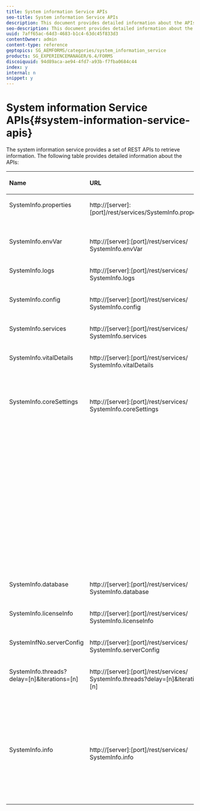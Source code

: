 ```yaml
---
title: System information Service APIs
seo-title: System information Service APIs
description: This document provides detailed information about the APIs provided by the the system information service.
seo-description: This document provides detailed information about the APIs provided by the the system information service.
uuid: 7aff65ac-64d3-4683-b1c4-63dc45f833d3
contentOwner: admin
content-type: reference
geptopics: SG_AEMFORMS/categories/system_information_service
products: SG_EXPERIENCEMANAGER/6.4/FORMS
discoiquuid: 94d89aca-ae94-4fd7-a93b-f7fba0684c44
index: y
internal: n
snippet: y
---
```


# System information Service APIs{#system-information-service-apis}

The system information service provides a set of REST APIs to retrieve information. The following table provides detailed information about the APIs:

<table cellpadding="4" cellspacing="0">
 <thead align="left">
  <tr>
   <th class="row-nocellborder" id="d19e32321" valign="top" width="NaN%"><p>Name</p></th> 
   <th class="row-nocellborder" id="d19e32324" valign="top" width="NaN%"><p>URL</p></th> 
   <th class="cellrowborder" id="d19e32327" valign="top" width="NaN%"><p>Descrption</p></th> 
  </tr> 
 </thead> 
 <tbody>
  <tr>
   <td class="row-nocellborder" headers="d19e32321 " valign="top" width="NaN%"><p>SystemInfo.properties</p></td> 
   <td class="row-nocellborder" headers="d19e32324 " valign="top" width="NaN%"><p>http://[server]:[port]/rest/services/SystemInfo.properties</p></td> 
   <td class="cellrowborder" headers="d19e32327 " valign="top" width="NaN%"><p>This API is a wrapper for <a href="http://docs.oracle.com/javase/6/docs/api/java/lang/System.html#getProperties()">system.getProperties</a> Java API. It retrieves configuration of the current working environment. </p></td> 
  </tr> 
  <tr>
   <td class="row-nocellborder" headers="d19e32321 " valign="top" width="NaN%"><p>SystemInfo.envVar</p></td> 
   <td class="row-nocellborder" headers="d19e32324 " valign="top" width="NaN%"><p>http://[server]:[port]/rest/services/ SystemInfo.envVar</p></td> 
   <td class="cellrowborder" headers="d19e32327 " valign="top" width="NaN%"><p>Retrieves all the environment variables of the host operating system. </p></td> 
  </tr> 
  <tr>
   <td class="row-nocellborder" headers="d19e32321 " valign="top" width="NaN%"><p>SystemInfo.logs</p></td> 
   <td class="row-nocellborder" headers="d19e32324 " valign="top" width="NaN%"><p>http://[server]:[port]/rest/services/ SystemInfo.logs</p></td> 
   <td class="cellrowborder" headers="d19e32327 " valign="top" width="NaN%"><p>Downloads a zip file that contains application server logs. </p></td> 
  </tr> 
  <tr>
   <td class="row-nocellborder" headers="d19e32321 " valign="top" width="NaN%"><p>SystemInfo.config</p></td> 
   <td class="row-nocellborder" headers="d19e32324 " valign="top" width="NaN%"><p>http://[server]:[port]/rest/services/ SystemInfo.config</p></td> 
   <td class="cellrowborder" headers="d19e32327 " valign="top" width="NaN%"><p>Retrieves all the content of the config.xml file. </p></td> 
  </tr> 
  <tr>
   <td class="row-nocellborder" headers="d19e32321 " valign="top" width="NaN%"><p>SystemInfo.services</p></td> 
   <td class="row-nocellborder" headers="d19e32324 " valign="top" width="NaN%"><p>http://[server]:[port]/rest/services/ SystemInfo.services</p></td> 
   <td class="cellrowborder" headers="d19e32327 " valign="top" width="NaN%"><p>Retrieves status and configuration parameters of AEM forms services.</p></td> 
  </tr> 
  <tr>
   <td class="row-nocellborder" headers="d19e32321 " valign="top" width="NaN%"><p>SystemInfo.vitalDetails</p></td> 
   <td class="row-nocellborder" headers="d19e32324 " valign="top" width="NaN%"><p>http://[server]:[port]/rest/services/ SystemInfo.vitalDetails</p></td> 
   <td class="cellrowborder" headers="d19e32327 " valign="top" width="NaN%"><p>Retrieves server uptime, JVM arguments, system memory, heap size, operating system name, number of active threads, and thread count. </p></td> 
  </tr> 
  <tr>
   <td class="row-nocellborder" headers="d19e32321 " valign="top" width="NaN%"><p>SystemInfo.coreSettings</p></td> 
   <td class="row-nocellborder" headers="d19e32324 " valign="top" width="NaN%"><p>http://[server]:[port]/rest/services/ SystemInfo.coreSettings</p></td> 
   <td class="cellrowborder" headers="d19e32327 " valign="top" width="NaN%"><p>Retrieves values of following properties:</p>
    <ul>
     <li><p>AdobeTempDir</p></li>
     <li><p>AdobeServerFontDir</p></li>
     <li><p>CustomerFontDir</p></li>
     <li><p>GlobalDocumentStorageRootDir</p></li>
     <li><p>DefaultDocumentMaxInlineSize</p></li>
     <li><p>DefaultDocumentDisposalTimeout</p></li>
     <li><p>EnableDocumentDBStorage</p></li>
     <li><p>GlobalDocumentStorageUseNetworkShare</p></li>
     <li><p>EnableFIPS</p></li>
     <li><p>EnableWSDL</p></li>
     <li><p>DataServicesConfigFile </p></li>
     <li><p>EnableRDS</p></li>
    </ul><p></p></td> 
  </tr> 
  <tr>
   <td class="row-nocellborder" headers="d19e32321 " valign="top" width="NaN%"><p>SystemInfo.database</p></td> 
   <td class="row-nocellborder" headers="d19e32324 " valign="top" width="NaN%"><p>http://[server]:[port]/rest/services/ SystemInfo.database</p></td> 
   <td class="cellrowborder" headers="d19e32327 " valign="top" width="NaN%"><p>Retrieves detailed information about the database.</p></td> 
  </tr> 
  <tr>
   <td class="row-nocellborder" headers="d19e32321 " valign="top" width="NaN%"><p>SystemInfo.licenseInfo</p></td> 
   <td class="row-nocellborder" headers="d19e32324 " valign="top" width="NaN%"><p>http://[server]:[port]/rest/services/ SystemInfo.licenseInfo</p></td> 
   <td class="cellrowborder" headers="d19e32327 " valign="top" width="NaN%"><p>Retrieves version and license information of installed AEM forms components. </p></td> 
  </tr> 
  <tr>
   <td class="row-nocellborder" headers="d19e32321 " valign="top" width="NaN%"><p>SystemInfNo.serverConfig</p></td> 
   <td class="row-nocellborder" headers="d19e32324 " valign="top" width="NaN%"><p>http://[server]:[port]/rest/services/ SystemInfo.serverConfig</p></td> 
   <td class="cellrowborder" headers="d19e32327 " valign="top" width="NaN%"><p>Downloads configuration files of the host application server. </p></td> 
  </tr> 
  <tr>
   <td class="row-nocellborder" headers="d19e32321 " valign="top" width="NaN%"><p>SystemInfo.threads?delay=[n]&amp;iterations=[n]</p></td> 
   <td class="row-nocellborder" headers="d19e32324 " valign="top" width="NaN%"><p>http://[server]:[port]/rest/services/ SystemInfo.threads?delay=[n]&amp;iterations=[n]</p></td> 
   <td class="cellrowborder" headers="d19e32327 " valign="top" width="NaN%"><p>Retrieves count and stack trace of active threads. It accepts following parameters:</p>
    <ul>
     <li><p>iterations= [n]: Specifies the count of iterations. Replace n with a number. </p></li>
     <li><p>Delay= [n]: Specifies the number of milliseconds to wait before starting the next iteration. </p></li>
    </ul><p></p></td> 
  </tr> 
  <tr>
   <td class="row-nocellborder" headers="d19e32321 " valign="top" width="NaN%"><p>SystemInfo.info</p></td> 
   <td class="row-nocellborder" headers="d19e32324 " valign="top" width="NaN%"><p>http://[server]:[port]/rest/services/ SystemInfo.info</p></td> 
   <td class="cellrowborder" headers="d19e32327 " valign="top" width="NaN%"><p>This API is a wrapper for all of the system information service APIs. Internally, it runs all system information APIs and downloads information in zip format. </p><p><i><strong>note</strong>: The SystemInfo.info does not provide count and stack trace of active threads. </i></p></td> 
  </tr> 
 </tbody> 
</table>

